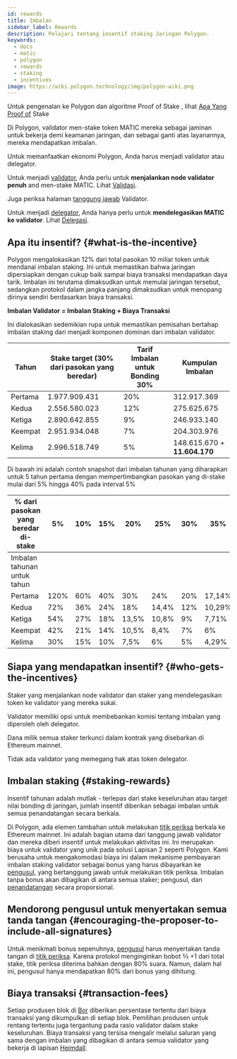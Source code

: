 ```yaml
---
id: rewards
title: Imbalan
sidebar_label: Rewards
description: Pelajari tentang insentif staking Jaringan Polygon.
keywords:
  - docs
  - matic
  - polygon
  - rewards
  - staking
  - incentives
image: https://wiki.polygon.technology/img/polygon-wiki.png
---
```


Untuk pengenalan ke Polygon dan algoritme Proof of Stake , lihat [Apa Yang Proof of](/docs/home/polygon-basics/what-is-proof-of-stake) Stake

Di Polygon, validator men-stake token MATIC mereka sebagai jaminan untuk bekerja demi keamanan jaringan, dan sebagai ganti atas layanannya, mereka mendapatkan imbalan.

Untuk memanfaatkan ekonomi Polygon, Anda harus menjadi validator atau delegator.

Untuk menjadi [validator](/docs/maintain/glossary.md#validator), Anda perlu untuk **menjalankan node validator penuh** and men-stake MATIC. Lihat [Validasi](/docs/maintain/validate/validator-index).

Juga periksa halaman [tanggung jawab](/docs/maintain/validate/validator-responsibilities) Validator.

Untuk menjadi [delegator](/docs/maintain/glossary.md#delegator), Anda hanya perlu untuk **mendelegasikan MATIC ke validator**. Lihat [Delegasi](/docs/maintain/delegate/delegate).

## Apa itu insentif? {#what-is-the-incentive}

Polygon mengalokasikan 12% dari total pasokan 10 miliar token untuk mendanai imbalan staking. Ini untuk memastikan bahwa jaringan dipersiapkan dengan cukup baik sampai biaya transaksi mendapatkan daya tarik. Imbalan ini terutama dimaksudkan untuk memulai jaringan tersebut, sedangkan protokol dalam jangka panjang dimaksudkan untuk menopang dirinya sendiri berdasarkan biaya transaksi.

**Imbalan Validator = Imbalan Staking + Biaya Transaksi**

Ini dialokasikan sedemikian rupa untuk memastikan pemisahan bertahap imbalan staking dari menjadi komponen dominan dari imbalan validator.

| Tahun | Stake target (30% dari pasokan yang beredar) | Tarif Imbalan untuk Bonding 30% | Kumpulan Imbalan |
|---|---|---|---|
| Pertama | 1.977.909.431 | 20% | 312.917.369 |
| Kedua | 2.556.580.023 | 12% | 275.625.675 |
| Ketiga | 2.890.642.855 | 9% | 246.933.140 |
| Keempat | 2.951.934.048 | 7% | 204.303.976 |
| Kelima | 2.996.518.749 | 5% | 148.615.670 + **11.604.170** |

Di bawah ini adalah contoh snapshot dari imbalan tahunan yang diharapkan untuk 5 tahun pertama dengan mempertimbangkan pasokan yang di-stake mulai dari 5% hingga 40% pada interval 5%

| % dari pasokan yang beredar di-stake | 5% | 10% | 15% | 20% | 25% | 30% | 35% | 40% |
|---|---|---|---|---|---|---|---|---|
| Imbalan tahunan untuk tahun |
| Pertama | 120% | 60% | 40% | 30% | 24% | 20% | 17,14% | 15% |
| Kedua | 72% | 36% | 24% | 18% | 14,4% | 12% | 10,29% | 9% |
| Ketiga | 54% | 27% | 18% | 13,5% | 10,8% | 9% | 7,71% | 6,75% |
| Keempat | 42% | 21% | 14% | 10,5% | 8,4% | 7% | 6% | 5,25% |
| Kelima | 30% | 15% | 10% | 7,5% | 6% | 5% | 4,29% | 3,75% |

## Siapa yang mendapatkan insentif? {#who-gets-the-incentives}

Staker yang menjalankan node validator dan staker yang mendelegasikan token ke validator yang mereka sukai.

Validator memiliki opsi untuk membebankan komisi tentang imbalan yang diperoleh oleh delegator.

Dana milik semua staker terkunci dalam kontrak yang disebarkan di Ethereum mainnet.

Tidak ada validator yang memegang hak atas token delegator.

## Imbalan staking {#staking-rewards}

Insentif tahunan adalah mutlak - terlepas dari stake keseluruhan atau target nilai bonding di jaringan, jumlah insentif diberikan sebagai imbalan untuk semua penandatangan secara berkala.

Di Polygon, ada elemen tambahan untuk melakukan [titik periksa](/docs/maintain/glossary.md#checkpoint-transaction) berkala ke Ethereum mainnet. Ini adalah bagian utama dari tanggung jawab validator dan mereka diberi insentif untuk melakukan aktivitas ini. Ini merupakan biaya untuk validator yang unik pada solusi Lapisan 2 seperti Polygon. Kami berusaha untuk mengakomodasi biaya ini dalam mekanisme pembayaran imbalan staking validator sebagai bonus yang harus dibayarkan ke [pengusul](/docs/maintain/glossary.md#proposer), yang bertanggung jawab untuk melakukan titik periksa. Imbalan tanpa bonus akan dibagikan di antara semua staker; pengusul, dan [penandatangan](/docs/maintain/glossary.md#signer-address) secara proporsional.

## Mendorong pengusul untuk menyertakan semua tanda tangan {#encouraging-the-proposer-to-include-all-signatures}

Untuk menikmati bonus sepenuhnya, [pengusul](/docs/maintain/glossary.md#proposer) harus menyertakan tanda tangan di [titik periksa](/docs/maintain/glossary.md#checkpoint-transaction). Karena protokol menginginkan bobot ⅔ +1 dari total stake, titik periksa diterima bahkan dengan 80% suara. Namun, dalam hal ini, pengusul hanya mendapatkan 80% dari bonus yang dihitung.

## Biaya transaksi {#transaction-fees}

Setiap produsen blok di [Bor](/docs/maintain/glossary.md#bor) diberikan persentase tertentu dari biaya transaksi yang dikumpulkan di setiap blok. Pemilihan produsen untuk rentang tertentu juga tergantung pada rasio validator dalam stake keseluruhan. Biaya transaksi yang tersisa mengalir melalui saluran yang sama dengan imbalan yang dibagikan di antara semua validator yang bekerja di lapisan [Heimdall](/docs/maintain/glossary.md#heimdall).
